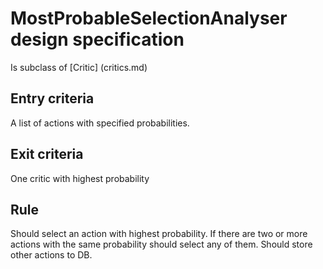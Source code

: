 # MostProbableSelectionAnalyser design specification

Is subclass of [Critic] (critics.md)

## Entry criteria

A list of actions with specified probabilities.

## Exit criteria

One critic with highest probability

## Rule

Should select an action with highest probability. If there are two or more actions with the same probability should select any of them.
Should store other actions to DB.
